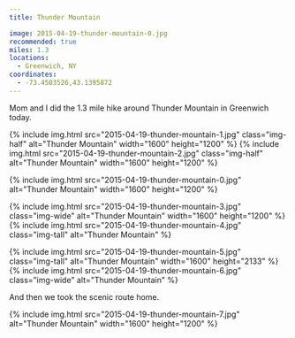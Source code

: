 ```yaml
---
title: Thunder Mountain

image: 2015-04-19-thunder-mountain-0.jpg
recommended: true
miles: 1.3
locations:
  - Greenwich, NY
coordinates:
  - -73.4503526,43.1395872
---
```


Mom and I did the 1.3 mile hike around Thunder Mountain in Greenwich today.

<div class="photos">
{% include img.html src="2015-04-19-thunder-mountain-1.jpg" class="img-half" alt="Thunder Mountain" width="1600" height="1200" %}
{% include img.html src="2015-04-19-thunder-mountain-2.jpg" class="img-half" alt="Thunder Mountain" width="1600" height="1200" %}

{% include img.html src="2015-04-19-thunder-mountain-0.jpg" alt="Thunder Mountain" width="1600" height="1200" %}

{% include img.html src="2015-04-19-thunder-mountain-3.jpg" class="img-wide" alt="Thunder Mountain" width="1600" height="1200" %} {% include img.html src="2015-04-19-thunder-mountain-4.jpg" class="img-tall" alt="Thunder Mountain" %}

{% include img.html src="2015-04-19-thunder-mountain-5.jpg" class="img-tall" alt="Thunder Mountain" width="1600" height="2133" %} {% include img.html src="2015-04-19-thunder-mountain-6.jpg" class="img-wide" alt="Thunder Mountain" %}

</div>

And then we took the scenic route home.

<div class="photos">
{% include img.html src="2015-04-19-thunder-mountain-7.jpg" alt="Thunder Mountain" width="1600" height="1200" %}
</div>
